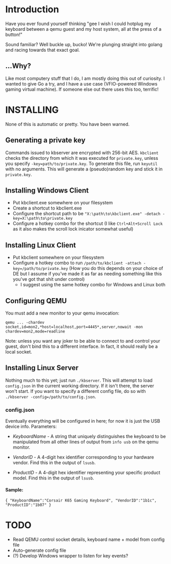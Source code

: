 # Introduction

Have you ever found yourself thinking "gee I wish I could hotplug my keyboard
between a qemu guest and my host system, all at the press of a button!"

Sound familiar? Well buckle up, bucko! We're plunging straight into golang and racing towards that exact goal.

## ...Why?

Like most computery stuff that I do, I am mostly doing this out of curiosity. I
wanted to give Go a try, and I have a use case (VFIO-powered Windows gaming
virtual machine). If someone else out there uses this too, terrific!

# INSTALLING

None of this is automatic or pretty. You have been warned.

## Generating a private key
Commands issued to kbserver are encrypted with 256-bit AES. `kbclient` checks the directory from
which it was executed for `private.key`, unless you specify `-key=path/to/private.key`. To generate this file,
run `keyutil` with no arguments. This will generate a (pseudo)random key and stick it in `private.key`.

## Installing Windows Client 
* Put kbclient.exe somewhere on your filesystem 
* Create a shortcut to kbclient.exe
* Configure the shortcut path to be `"X:\path\to\kbclient.exe" -detach -key=X:\path\to\private.key`
* Configure a hotkey combo for the shortcut (I like `Ctrl+Alt+Scroll Lock` as it also makes
  the scroll lock inicator somewhat useful)

## Installing Linux Client
* Put kbclient somewhere on your filesystem
* Configure a hotkey combo to run `/path/to/kbclient -attach -key=/path/to/private.key`
  (How you do this depends on your choice of DE but I assume if you've made it as far as
  needing something like this you've got that shit under control)
    * I suggest using the same hotkey combo for Windows and Linux both

## Configuring QEMU
You must add a new monitor to your qemu invocation:

`qemu ... -chardev socket,id=mon2,*host=localhost,port=4445*,server,nowait -mon chardev=mon2,mode=readline`

Note: unless you want any joker to be able to connect to and control your guest, don't bind this
to a different interface. In fact, it should really be a local socket.

## Installing Linux Server

Nothing much to this yet; just run `./kbserver`. This will attempt to load `config.json` in the current
working directory. If it isn't there, the server won't start. If you want to specify a different config file, do so
with `./kbserver -config=/path/to/config.json`.

### config.json

Eventually everything will be configured in here; for now it is just the USB device info. Parameters:

* *KeyboardName* - A string that uniquely distinguishes the keyboard to be manipulated from all other lines
   of output from `info usb` on the qemu monitor.

* *VendorID* - A 4-digit hex identifier corresponding to your hardware vendor. Find this in the output of `lsusb`.
* *ProductID* - A 4-digit hex identifier representing your specific product model. Find this in the output of `lsusb`.

#### Sample:
`
{
    "KeyboardName":"Corsair K65 Gaming Keyboard",
    "VendorID":"1b1c",
    "ProductID":"1b07"
}
`

# TODO

* Read QEMU control socket details, keyboard name + model from config file
* Auto-generate config file
* (?) Develop Windows wrapper to listen for key events?
